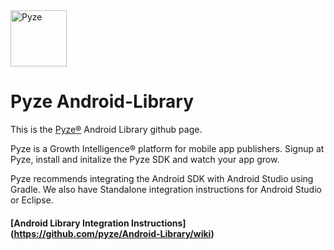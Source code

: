 <img src="http://pyze.com/images/pyze-horizontal-color-RGB.svg" height="90" alt="Pyze"/>

# Pyze Android-Library

This is the [Pyze&reg;](http://pyze.com) Android Library github page.  

Pyze is a Growth Intelligence® platform for mobile app publishers. Signup at Pyze, install and initalize the Pyze SDK and watch your app grow.

Pyze recommends integrating the Android SDK with Android Studio using Gradle. We also have Standalone integration instructions for Android Studio or Eclipse.



#### [Android Library Integration Instructions] (https://github.com/pyze/Android-Library/wiki)
